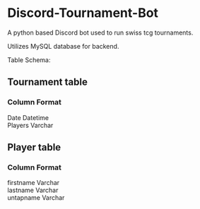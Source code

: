 # Discord-Tournament-Bot
A python based Discord bot used to run swiss tcg tournaments.

Utilizes MySQL database for backend.

Table Schema:

## Tournament table

### Column     Format

Date       Datetime<br>
Players    Varchar

## Player table

### Column     Format
firstname      Varchar<br>
lastname       Varchar<br>
untapname      Varchar<br>
